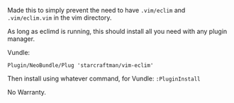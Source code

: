 Made this to simply prevent the need to have `.vim/eclim` and `.vim/eclim.vim` in
the vim directory.

As long as eclimd is running, this should install all you need with any plugin manager.

Vundle:
```
Plugin/NeoBundle/Plug 'starcraftman/vim-eclim'
```

Then install using whatever command, for Vundle: `:PluginInstall`

No Warranty.
